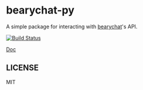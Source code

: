 # bearychat-py

A simple package for interacting with [bearychat][bc]'s API.

[bc]: http://bearychat.com

[![Build Status](https://travis-ci.org/bcho/bearychat.svg)](https://travis-ci.org/bcho/bearychat)

[Doc](http://godoc.org/github.com/bcho/bearychat)


## LICENSE

MIT
